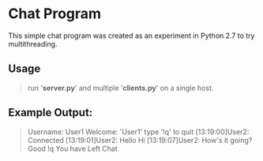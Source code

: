 Chat Program
======
This simple chat program was created as an experiment in Python 2.7 to try multithreading. 


Usage
------
>run '**server.py**' and multiple '**clients.py**' on a single host.

Example Output:
-------
>Username: User1
>Welcome: 'User1' type '!q' to quit
>[13:19:00]User2: Connected
>[13:19:01]User2: Hello
>Hi
>[13:19:07]User2: How's it going?
>Good
>!q
>You have Left Chat
